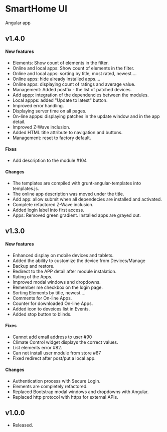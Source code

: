 SmartHome UI
===============

Angular app
## v1.4.0
#### New features
- Elements: Show count of elements in the filter.
- Online and local apps: Show count of elements in the filter.
- Online and local apps: sorting by title, most rated, newest....
- Online apps: hide already installed apps....
- Online apps: displaying count of ratings and average value. 
- Management: Added postfix - the list of patched devices. 
- Add appp: integration of the dependencies between the modules.
- Local appps: added "Update to latest" button.
- Improved error handling.
- Displaying server time on all pages.
- On-line appps: displaying patches in the update window and in the app detail.
- Improved Z-Wave inclusion.
- Added HTML title attribute to navigation and buttons.
- Management: reset to factory default.

#### Fixes
- Add description to the module #104

#### Changes
- The templates are compiled with grunt-angular-templates into templates.js. 
- The online app description was moved under the title. 
- Add app: allow submit when all dependecies are installed and activated.
- Complete refactored Z-Wave inclusion.
- Added login label into first access.
- Apps: Removed green gradient. Installed apps are grayed out.

## v1.3.0
#### New features
- Enhanced display on mobile devices and tablets.
- Added the ability to customize the device from Devices/Manage
- Backup and restore.
- Redirect to the APP detail after module instalation.
- Rating of the Apps.
- Improved modal windows and dropdowns.
- Remember me checkbox on the login page.
- Sorting Elements by title, newest....
- Comments for On-line Apps.
- Counter for downloaded On-line Apps.
- Added icon to deveices list in Events.
- Added stop button to blinds.

#### Fixes
- Cannot add email address to user #90
- Climate Control widget displays the correct values.
- List elements error #82.
- Can not install user module from store #87
- Fixed redirect after post/put a local app.

#### Changes
- Authentication process with Secure Login.
- Elements are completely refactored.
- Replaced Bootstrap modal windows and dropdowns with Angular.
- Replaced http protocol with https for external APIs.

## v1.0.0
- Released.
